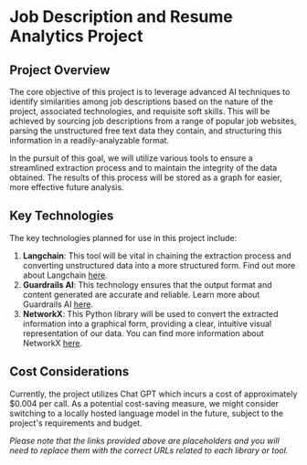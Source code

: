# Job Description and Resume Analytics Project

## Project Overview

The core objective of this project is to leverage advanced AI techniques to identify similarities among job descriptions based on the nature of the project, associated technologies, and requisite soft skills. This will be achieved by sourcing job descriptions from a range of popular job websites, parsing the unstructured free text data they contain, and structuring this information in a readily-analyzable format. 

In the pursuit of this goal, we will utilize various tools to ensure a streamlined extraction process and to maintain the integrity of the data obtained. The results of this process will be stored as a graph for easier, more effective future analysis.

## Key Technologies 

The key technologies planned for use in this project include:

1. **Langchain**: This tool will be vital in chaining the extraction process and converting unstructured data into a more structured form. Find out more about Langchain [here](https://www.langchain.com).
2. **Guardrails AI**: This technology ensures that the output format and content generated are accurate and reliable. Learn more about Guardrails AI [here](https://shreyar.github.io/guardrails/).
3. **NetworkX**: This Python library will be used to convert the extracted information into a graphical form, providing a clear, intuitive visual representation of our data. You can find more information about NetworkX [here](https://networkx.org/).

## Cost Considerations

Currently, the project utilizes Chat GPT which incurs a cost of approximately $0.004 per call. As a potential cost-saving measure, we might consider switching to a locally hosted language model in the future, subject to the project's requirements and budget.

*Please note that the links provided above are placeholders and you will need to replace them with the correct URLs related to each library or tool.*
